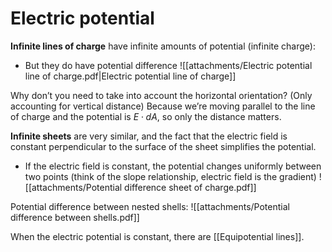 # Electric potential
**Infinite lines of charge** have infinite amounts of potential (infinite charge):
- But they do have potential difference
![[attachments/Electric potential line of charge.pdf|Electric potential line of charge]]

Why don’t you need to take into account the horizontal orientation? (Only accounting for vertical distance)
Because we’re moving parallel to the line of charge and the potential is $E \cdot dA$, so only the distance matters.

**Infinite sheets** are very similar, and the fact that the electric field is constant perpendicular to the surface of the sheet simplifies the potential.
- If the electric field is constant, the potential changes uniformly between two points (think of the slope relationship, electric field is the gradient)
![[attachments/Potential difference sheet of charge.pdf]]

Potential difference between nested shells:
![[attachments/Potential difference between shells.pdf]]

When the electric potential is constant, there are [[Equipotential lines]].